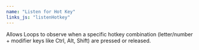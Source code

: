 ```yaml
---
name: "Listen for Hot Key"
links_js: "listenHotkey"
---
```

Allows Loops to observe when a specific hotkey combination (letter/number + modifier keys like Ctrl, Alt, Shift) are pressed or released.
